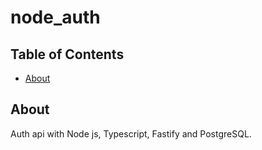 # node_auth

## Table of Contents

- [About](#about)
<!-- - [Getting Started](#getting_started)
- [Usage](#usage)
- [Contributing](../CONTRIBUTING.md) -->

## About <a name = "about"></a>

Auth api with Node js, Typescript, Fastify and PostgreSQL.
